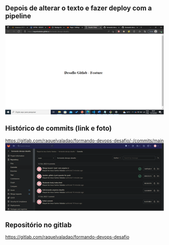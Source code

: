 

## Depois de alterar o texto e fazer deploy com a pipeline
![alt text](./depois_de_mudar.png)


## Histórico de commits (link e foto)
https://gitlab.com/raquelvaladao/formando-devops-desafio/-/commits/main
![alt text](./historico_commit.png)


## Repositório no gitlab
https://gitlab.com/raquelvaladao/formando-devops-desafio